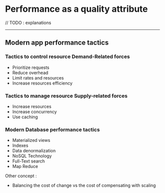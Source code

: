 # Performance as a quality attribute

// TODO : explanations

---

## Modern app performance tactics

### Tactics to control resource Demand-Related forces

- Prioritize requests
- Reduce overhead
- Limit rates and resources
- Increase resources efficiency

### Tactics to manage resource Supply-related forces

- Increase resources
- Increase concurrency
- Use caching

### Modern Database performance tactics

- Materialized views
- Indexes
- Data denormalization
- NoSQL Technology
- Full-Text search
- Map Reduce


Other concept :
- Balancing the cost of change vs the cost of compensating with scaling 